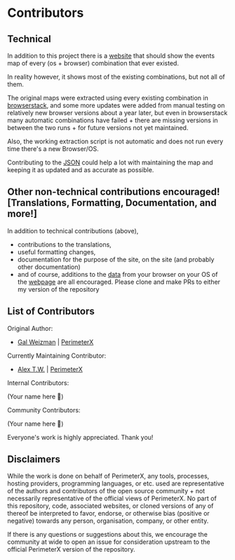 # Contributors

## Technical
In addition to this project there is a [website](https://perimeterx.github.io/map-events-website/) that should show the events map of every (os + browser) combination that ever existed.

In reality however, it shows most of the existing combinations, but not all of them.

The original maps were extracted using every existing combination in [browserstack](https://browserstack.com), and some more updates were added from manual testing on relatively new browser versions about a year later, but even in browserstack many automatic combinations have failed + there are missing versions in between the two runs + for future versions not yet maintained.

Also, the working extraction script is not automatic and does not run every time there's a new Browser/OS.

Contributing to the [JSON](https://github.com/perimeterx/map-events-website/blob/master/data.json) could help a lot with maintaining the map and keeping it as updated and as accurate as possible.

## Other non-technical contributions encouraged! [Translations, Formatting, Documentation, and more!]

In addition to technical contributions (above),

- contributions to the translations, 
- useful formatting changes, 
- documentation for the purpose of the site, on the site (and probably other documentation)
- and of course, additions to the [data](https://github.com/alexwiegmanpx/map-events-website/blob/master/data.json) from your browser on your OS
of the [webpage](https://github.com/alexwiegmanpx/map-events-website) are all encouraged. Please clone and make PRs to either my version of the repository

## List of Contributors

Original Author:

- [Gal Weizman](https://github.com/weizman) | [PerimeterX](https://github.com/galpx)

Currently Maintaining Contributor:

- [Alex T.W.](https://github.com/madicetea) | [PerimeterX](https://github.com/alexwiegmanpx)

Internal Contributors:

(Your name here 🙂)

Community Contributors:

(Your name here 🙂)

Everyone's work is highly appreciated. Thank you!

## Disclaimers

While the work is done on behalf of PerimeterX, any tools, processes, hosting providers, programming languages, or etc. used are representative of the authors and contributors of the open source community + not necessarily representative of the official views of PerimeterX. No part of this repository, code, associated websites, or cloned versions of any of thereof be interpreted to favor, endorse, or otherwise bias (positive or negative) towards any person, organisation, company, or other entity.

If there is any questions or suggestions about this, we encourage the community at wide to open an issue for consideration upstream to the official PerimeterX version of the repository.